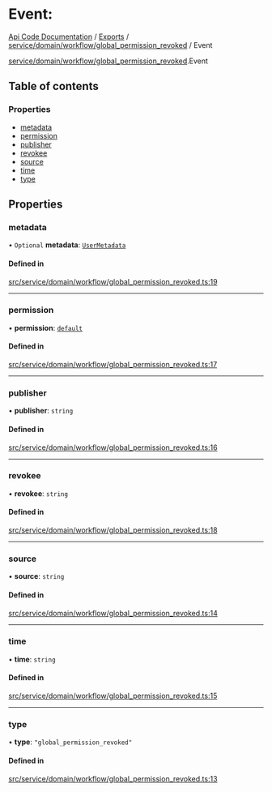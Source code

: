 # Event: 
 
[Api Code Documentation](../README.md) / [Exports](../modules.md) / [service/domain/workflow/global\_permission\_revoked](../modules/service_domain_workflow_global_permission_revoked.md) / Event

[service/domain/workflow/global_permission_revoked](../modules/service_domain_workflow_global_permission_revoked.md).Event

## Table of contents

### Properties

- [metadata](service_domain_workflow_global_permission_revoked.Event.md#metadata)
- [permission](service_domain_workflow_global_permission_revoked.Event.md#permission)
- [publisher](service_domain_workflow_global_permission_revoked.Event.md#publisher)
- [revokee](service_domain_workflow_global_permission_revoked.Event.md#revokee)
- [source](service_domain_workflow_global_permission_revoked.Event.md#source)
- [time](service_domain_workflow_global_permission_revoked.Event.md#time)
- [type](service_domain_workflow_global_permission_revoked.Event.md#type)

## Properties

### metadata

• `Optional` **metadata**: [`UserMetadata`](../modules/service_domain_metadata.md#usermetadata)

#### Defined in

[src/service/domain/workflow/global_permission_revoked.ts:19](https://github.com/openkfw/TruBudget/blob/aca360d/api/src/service/domain/workflow/global_permission_revoked.ts#L19)

___

### permission

• **permission**: [`default`](../modules/authz_intents.md#default)

#### Defined in

[src/service/domain/workflow/global_permission_revoked.ts:17](https://github.com/openkfw/TruBudget/blob/aca360d/api/src/service/domain/workflow/global_permission_revoked.ts#L17)

___

### publisher

• **publisher**: `string`

#### Defined in

[src/service/domain/workflow/global_permission_revoked.ts:16](https://github.com/openkfw/TruBudget/blob/aca360d/api/src/service/domain/workflow/global_permission_revoked.ts#L16)

___

### revokee

• **revokee**: `string`

#### Defined in

[src/service/domain/workflow/global_permission_revoked.ts:18](https://github.com/openkfw/TruBudget/blob/aca360d/api/src/service/domain/workflow/global_permission_revoked.ts#L18)

___

### source

• **source**: `string`

#### Defined in

[src/service/domain/workflow/global_permission_revoked.ts:14](https://github.com/openkfw/TruBudget/blob/aca360d/api/src/service/domain/workflow/global_permission_revoked.ts#L14)

___

### time

• **time**: `string`

#### Defined in

[src/service/domain/workflow/global_permission_revoked.ts:15](https://github.com/openkfw/TruBudget/blob/aca360d/api/src/service/domain/workflow/global_permission_revoked.ts#L15)

___

### type

• **type**: ``"global_permission_revoked"``

#### Defined in

[src/service/domain/workflow/global_permission_revoked.ts:13](https://github.com/openkfw/TruBudget/blob/aca360d/api/src/service/domain/workflow/global_permission_revoked.ts#L13)
